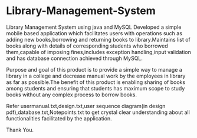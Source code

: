# Library-Management-System
Library Management System using java and MySQL
Developed a simple mobile based application which facilitates users with operations such as adding new books,borrowing and returning books to library.Maintains list of books along with details of corresponding students who borrowed them,capable of imposing fines,includes exception handling,input validation and has database connection achieved through MySQL.

Purpose and goal of this product is to provide a simple way to manage a library in a college and decrease manual work by the employees in library as far as possible.The benefit of this product is enabling sharing of books among students and ensuring that students has maximum scope to study books without any complex process to borrow books.

Refer usermanual.txt,design.txt,user sequence diagram(in design pdf),database.txt,Notepoints.txt to get crystal clear understanding about all functionalities facilitated by the application.

Thank You.
